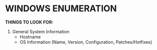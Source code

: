 # WINDOWS ENUMERATION
**THINGS TO LOOK FOR:**
1. General System Information
   - Hostname
   - OS Information (Name, Version, Configuration, Patches/Hotfixes)
